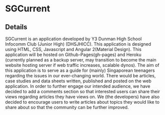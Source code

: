 # SGCurrent

## Details
SGCurrent is an application developed by Y3 Dunman High School Infocomm Club (Junior High) (DHSJHICC).
This application is designed using HTML, CSS, Javascript and Angular 2(Material Design).
This application will be hosted on Github-Pages(gh-pages) and Heroku (currently planned as a backup server, may transition to become the main website hosting server if web traffic increases, scalable dynos). The aim of this application is to serve as a guide for (mainly) Singaporean teenagers regarding the issues in our ever-changing world. There would be articles, case studies and data sheets written, published and posted on the web application. 
In order to further engage our intended audience, we have decided to add a comments section so that interested users can share their views regarding articles they have views on. We (the developers) have also decided to encourage users to write articles about topics they would like to share about so that the community can be further improved.
